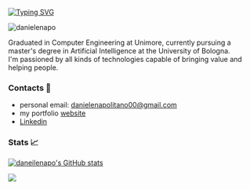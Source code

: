 [![Typing SVG](https://readme-typing-svg.demolab.com?font=Fira+Code&duration=2000&pause=0&color=2ED445&vCenter=true&multiline=true&repeat=false&width=500&height=100&lines=Hi+there+%F0%9F%91%8B;I'm+Daniele+Napolitano;Computer+Engineer+and+MSc+AI+student)](https://git.io/typing-svg)
<p align="left"> <img src="https://komarev.com/ghpvc/?username=danielenapo&label=Profile%20views&color=0e75b6&style=flat" alt="danielenapo" /> </p>
Graduated in Computer Engineering at Unimore, currently pursuing a master's degree in Artificial Intelligence at the University of Bologna. <br>
I'm passioned by all kinds of technologies capable of bringing value and helping people.<br>

###  Contacts 📨
* personal email: danielenapolitano00@gmail.com
* my portfolio [website](http://danielenapo.github.io/)
* [Linkedin](https://www.linkedin.com/in/daniele-napolitano-361a13239/)

<!-- ### Messy GIF of some of my projects  
<img src="projects.gif" />
!-->

### Stats 📈

[![daneilenapo's GitHub stats](https://github-readme-stats.vercel.app/api?username=danielenapo&hide=contribs,issues&theme=dark)](https://github.com/anuraghazra/github-readme-stats)

![](./profile-3d-contrib/profile-green-animate.svg)
